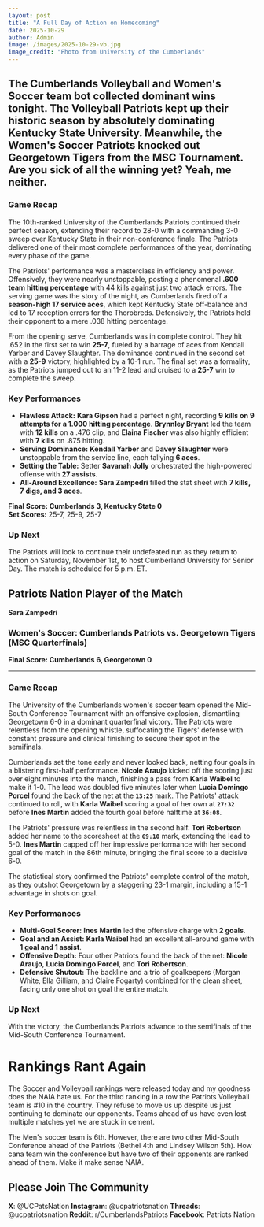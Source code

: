 ```yaml
---
layout: post
title: "A Full Day of Action on Homecoming"
date: 2025-10-29
author: Admin
image: /images/2025-10-29-vb.jpg
image_credit: "Photo from University of the Cumberlands"
---
```


The Cumberlands Volleyball and Women's Soccer team bot collected dominant wins tonight. The Volleyball Patriots kept up their historic season by absolutely dominating Kentucky State University. Meanwhile, the Women's Soccer Patriots knocked out Georgetown Tigers from the MSC Tournament. Are you sick of all the winning yet? Yeah, me neither. 
---

### Game Recap

The 10th-ranked University of the Cumberlands Patriots continued their perfect season, extending their record to 28-0 with a commanding 3-0 sweep over Kentucky State in their non-conference finale. The Patriots delivered one of their most complete performances of the year, dominating every phase of the game.

The Patriots' performance was a masterclass in efficiency and power. Offensively, they were nearly unstoppable, posting a phenomenal **.600 team hitting percentage** with 44 kills against just two attack errors. The serving game was the story of the night, as Cumberlands fired off a **season-high 17 service aces**, which kept Kentucky State off-balance and led to 17 reception errors for the Thorobreds. Defensively, the Patriots held their opponent to a mere .038 hitting percentage.

From the opening serve, Cumberlands was in complete control. They hit .652 in the first set to win **25-7**, fueled by a barrage of aces from Kendall Yarber and Davey Slaughter. The dominance continued in the second set with a **25-9** victory, highlighted by a 10-1 run. The final set was a formality, as the Patriots jumped out to an 11-2 lead and cruised to a **25-7** win to complete the sweep.

### Key Performances

*   **Flawless Attack:** **Kara Gipson** had a perfect night, recording **9 kills on 9 attempts for a 1.000 hitting percentage**. **Brynnley Bryant** led the team with **12 kills** on a .476 clip, and **Elaina Fischer** was also highly efficient with **7 kills** on .875 hitting.
*   **Serving Dominance:** **Kendall Yarber** and **Davey Slaughter** were unstoppable from the service line, each tallying **6 aces**.
*   **Setting the Table:** Setter **Savanah Jolly** orchestrated the high-powered offense with **27 assists**.
*   **All-Around Excellence:** **Sara Zampedri** filled the stat sheet with **7 kills, 7 digs, and 3 aces**.

**Final Score: Cumberlands 3, Kentucky State 0**  
**Set Scores:** 25-7, 25-9, 25-7

### Up Next

The Patriots will look to continue their undefeated run as they return to action on Saturday, November 1st, to host Cumberland University for Senior Day. The match is scheduled for 5 p.m. ET.

## Patriots Nation Player of the Match

**Sara Zampedri**

### Women's Soccer: Cumberlands Patriots vs. Georgetown Tigers (MSC Quarterfinals)

**Final Score: Cumberlands 6, Georgetown 0**

---

### Game Recap

The University of the Cumberlands women's soccer team opened the Mid-South Conference Tournament with an offensive explosion, dismantling Georgetown 6-0 in a dominant quarterfinal victory. The Patriots were relentless from the opening whistle, suffocating the Tigers' defense with constant pressure and clinical finishing to secure their spot in the semifinals.

Cumberlands set the tone early and never looked back, netting four goals in a blistering first-half performance. **Nicole Araujo** kicked off the scoring just over eight minutes into the match, finishing a pass from **Karla Waibel** to make it 1-0. The lead was doubled five minutes later when **Lucia Domingo Porcel** found the back of the net at the **`13:25`** mark. The Patriots' attack continued to roll, with **Karla Waibel** scoring a goal of her own at **`27:32`** before **Ines Martin** added the fourth goal before halftime at **`36:08`**.

The Patriots' pressure was relentless in the second half. **Tori Robertson** added her name to the scoresheet at the **`69:10`** mark, extending the lead to 5-0. **Ines Martin** capped off her impressive performance with her second goal of the match in the 86th minute, bringing the final score to a decisive 6-0.

The statistical story confirmed the Patriots' complete control of the match, as they outshot Georgetown by a staggering 23-1 margin, including a 15-1 advantage in shots on goal.

### Key Performances

*   **Multi-Goal Scorer:** **Ines Martin** led the offensive charge with **2 goals**.
*   **Goal and an Assist:** **Karla Waibel** had an excellent all-around game with **1 goal and 1 assist**.
*   **Offensive Depth:** Four other Patriots found the back of the net: **Nicole Araujo**, **Lucia Domingo Porcel**, and **Tori Robertson**.
*   **Defensive Shutout:** The backline and a trio of goalkeepers (Morgan White, Ella Gilliam, and Claire Fogarty) combined for the clean sheet, facing only one shot on goal the entire match.

### Up Next

With the victory, the Cumberlands Patriots advance to the semifinals of the Mid-South Conference Tournament.

# Rankings Rant Again  

The Soccer and Volleyball rankings were released today and my goodness does the NAIA hate us. For the third ranking in a row the Patriots Volleyball team is #10 in the country. They refuse to move us up despite us just continuing to dominate our opponents. Teams ahead of us have even lost multiple matches yet we are stuck in cement. 

The Men's soccer team is 6th. However, there are two other Mid-South Conference ahead of the Patriots (Bethel 4th and Lindsey Wilson 5th). How cana team win the conference but have two of their opponents are ranked ahead of them. Make it make sense NAIA. 

## Please Join The Community

**X**: @UCPatsNation
**Instagram**: @ucpatriotsnation
**Threads**: @ucpatriotsnation
**Reddit**: r/CumberlandsPatriots
**Facebook**: Patriots Nation